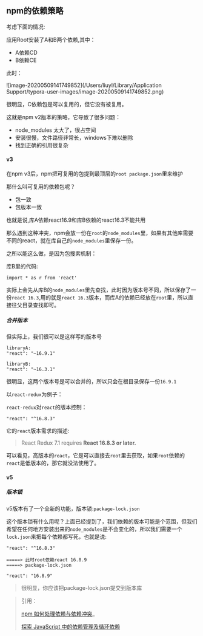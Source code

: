 ## npm的依赖策略

考虑下面的情况:

应用Root安装了A和B两个依赖,其中：

+ A依赖CD
+ B依赖CE

此时：

![image-20200509141749852](/Users/liuyl/Library/Application Support/typora-user-images/image-20200509141749852.png)

很明显，C依赖包是可以复用的，但它没有被复用。

这就是npm v2版本的策略，它导致了很多问题：

+ node_modules 太大了，很占空间
+ 安装很慢，文件路径非常长，windows下难以删除
+ 找到正确的引用很复杂



#### v3

在npm v3后，npm把可复用的包提到最顶层的`root package.json`里来维护

那什么叫可复用的依赖包呢？

+ 包一致
+ 包版本一致

也就是说,库A依赖react16.9和库B依赖的react16.3不能共用

那么遇到这种冲突，npm会放一份在`root`的`node_modules`里，如果有其他库需要不同的react，就在库自己的`node_modules`里保存一份。



之所以能这么做，是因为包搜索机制：

库B里的代码:

```
import * as r from 'react'
```

实际上会先从库B的`node_modules`里先查找，此时因为版本号不同，所以保存了一份`react 16.3`,用的就是`react 16.3`版本，而库A的依赖已经放在`root`里，所以直接往父目录查找即可。



##### 合并版本

但实际上，我们很可以是这样写的版本号

```
libraryA: 
"react": "~16.9.1"

libraryB:
"react": "~16.3.1" 
```

很明显，这两个版本号是可以合并的，所以只会在根目录保存一份`16.9.1`



以`react-redux`为例子：

`react-redux`对`react`的版本控制：

```
"react": "^16.8.3"
```

它的`react`版本需求的描述:

> React Redux 7.1 requires **React 16.8.3 or later.**

可以看见，高版本的`react`，它是可以直接去`root`里去获取，如果`root`依赖的`react`是低版本的，那它就没法使用了。



#### v5 

##### 版本锁

v5版本有了一个全新的功能，版本锁:`package-lock.json`



这个版本锁有什么用呢？上面已经提到了，我们依赖的版本可能是个范围，但我们希望在任何地方安装出来的`node_modules`是不会变化的，所以我们需要一个`lock.json`来把每个依赖都写死，也就是说:

```
"react": "^16.8.3" 

=====> 此时root依赖react 16.8.9
=====> package-lock.json

"react": "16.8.9"
```



> 很明显，你应该把package-lock.json提交到版本库



> 引用：
>
> [npm 如何处理依赖与依赖冲突](http://git.code.oa.com/rn-plus/rn-plus-px2rem.git )_
>
> [探索 JavaScript 中的依赖管理及循环依赖](https://juejin.im/post/5a6008c2f265da3e5033cd93)

